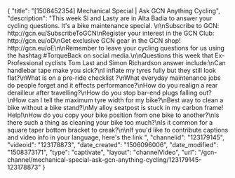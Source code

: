 {
    "title": "[1508452354] Mechanical Special | Ask GCN Anything Cycling",
    "description": "This week Si and Lasty are in Alta Badia to answer your cycling questions. It's a bike maintenance special. \n\nSubscribe to GCN: http:\/\/gcn.eu\/SubscribeToGCN\nRegister your interest in the GCN Club: http:\/\/gcn.eu\/oD\nGet exclusive GCN gear in the GCN shop! http:\/\/gcn.eu\/oE\n\nRemember to leave your cycling questions for us using the hashtag #TorqueBack on social media.\n\nQuestions this week that Ex-Professional cyclists Tom Last and Simon Richardson answer include:\nCan handlebar tape make you sick?\nI inflate my tyres fully but they still look flat?\nWhat is on a pre-ride checklist ?\nWhat everyday maintenance jobs do people forget and it effects performance?\nHow do you realign a rear derailleur after travelling?\nHow do you stop bar-end plugs falling out?\nHow can I tell the maximum tyre width for my bike?\nBest way to clean a bike without a bike stand?\nMy alloy seatpost is stuck in my carbon frame! Help!\nHow do you copy your bike position from one bike to another?\nIs there such a thing as cleaning your bike too much?\nIs it common for a square taper bottom bracket to creak?\n\nIf you'd like to contribute captions and video info in your language, here's the link ",
    "channelid": "123179145",
    "videoid": "123178873",
    "date_created": "1506096006",
    "date_modified": "1508373171",
    "type": "captivate",
    "layout": "channelVideo",
    "url": "\/gcn-channel\/mechanical-special-ask-gcn-anything-cycling\/123179145-123178873"
}